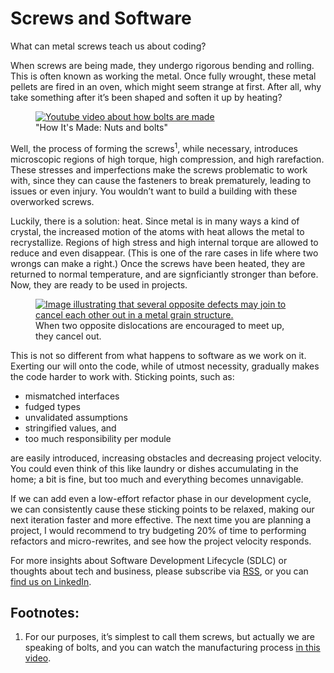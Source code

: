 # Screws and Software 

What can metal screws teach us about coding?

When screws are being made, they undergo rigorous bending and rolling. This is often known as working the metal. Once fully wrought, these metal pellets are fired in an oven, which might seem strange at first. After all, why take something after it’s been shaped and soften it up by heating?

<figure><a href="https://www.youtube.com/watch?v=3kxcw08p_oY"><img src="https://i3.ytimg.com/vi/3kxcw08p_oY/hqdefault.jpg" alt="Youtube video about how bolts are made" /></a>
<figcaption>"How It's Made: Nuts and bolts"</figcaption>
</figure>

Well, the process of forming the screws<sup>1</sup>, while necessary, introduces microscopic regions of high torque, high compression, and high rarefaction. These stresses and imperfections make the screws problematic to work with, since they can cause the fasteners to break prematurely, leading to issues or even injury. You wouldn’t want to build a building with these overworked screws.

Luckily, there is a solution: heat. Since metal is in many ways a kind of crystal, the increased motion of the atoms with heat allows the metal to recrystallize. Regions of high stress and high internal torque are allowed to reduce and even disappear. (This is one of the rare cases in life where two wrongs can make a right.) Once the screws have been heated, they are returned to normal temperature, and are signficiantly stronger than before. Now, they are ready to be used in projects.

<figure><a href="https://en.wikipedia.org/wiki/Recovery_(metallurgy)#Process"><img src="https://upload.wikimedia.org/wikipedia/commons/3/38/Polygonization_animation.gif" alt="Image illustrating that several opposite defects may join to cancel each other out in a metal grain structure." /></a>
<figcaption>When two opposite dislocations are encouraged to meet up, they cancel out.</figcaption>
</figure>

This is not so different from what happens to software as we work on it. Exerting our will onto the code, while of utmost necessity, gradually makes the code harder to work with. Sticking points, such as:
* mismatched interfaces
* fudged types
* unvalidated assumptions
* stringified values, and
* too much responsibility per module

are easily introduced, increasing obstacles and decreasing project velocity. You could even think of this like laundry or dishes accumulating in the home; a bit is fine, but too much and everything becomes unnavigable.

If we can add even a low-effort refactor phase in our development cycle, we can consistently cause these sticking points to be relaxed, making our next iteration faster and more effective. The next time you are planning a project, I would recommend to try budgeting 20% of time to performing refactors and micro-rewrites, and see how the project velocity responds.

For more insights about Software Development Lifecycle (SDLC) or thoughts about tech and business, please subscribe via [RSS](http://blog.quinefoundation.com/rss.xml), or you can [find us on LinkedIn](https://www.linkedin.com/company/quine-foundation).

Footnotes:
----

1. For our purposes, it’s simplest to call them screws, but actually we are speaking of bolts, and you can watch the manufacturing process [in this video](https://www.youtube.com/watch?v=3kxcw08p_oY).

